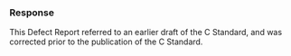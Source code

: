 ### Response

This Defect Report referred to an earlier draft of the C Standard, and was
corrected prior to the publication of the C Standard.
